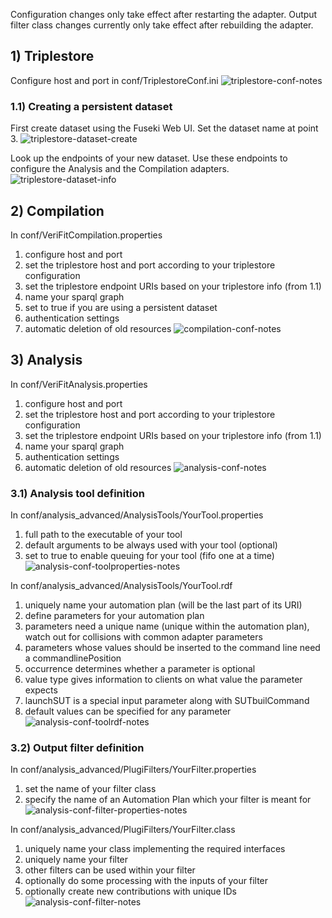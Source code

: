Configuration changes only take effect after restarting the adapter. Output filter class changes currently only take effect after rebuilding the adapter.

## 1) Triplestore
Configure host and port in conf/TriplestoreConf.ini
![triplestore-conf-notes](uploads/65f01a48eb243f22b1fcede4b8c183d7/triplestore-conf-notes.png)

### 1.1) Creating a persistent dataset
First create dataset using the Fuseki Web UI. Set the dataset name at point 3.
![triplestore-dataset-create](uploads/4b311f0ad717ef096ba34d165eae112e/triplestore-dataset-create.png)

Look up the endpoints of your new dataset. Use these endpoints to configure the Analysis and the Compilation adapters.
![triplestore-dataset-info](uploads/048c0fa591d4441ac93541ea32bb283a/triplestore-dataset-info.png)

## 2) Compilation
In conf/VeriFitCompilation.properties
1) configure host and port
2) set the triplestore host and port according to your triplestore configuration
3) set the triplestore endpoint URIs based on your triplestore info (from 1.1)
4) name your sparql graph
5) set to true if you are using a persistent dataset
6) authentication settings
7) automatic deletion of old resources
![compilation-conf-notes](uploads/49c9c0d99019d8bf10d938588aa69640/compilation-conf-notes.png)

## 3) Analysis
In conf/VeriFitAnalysis.properties
1) configure host and port
2) set the triplestore host and port according to your triplestore configuration
3) set the triplestore endpoint URIs based on your triplestore info (from 1.1)
4) name your sparql graph
5) authentication settings
6) automatic deletion of old resources
![analysis-conf-notes](uploads/dabcdc2da93ddb4a032c0b580cd857af/analysis-conf-notes.png)

### 3.1) Analysis tool definition
In conf/analysis_advanced/AnalysisTools/YourTool.properties
1) full path to the executable of your tool
2) default arguments to be always used with your tool (optional)
3) set to true to enable queuing for your tool (fifo one at a time)
![analysis-conf-toolproperties-notes](uploads/4cf80dea85a57ce8a1ba92ad30c1941f/analysis-conf-toolproperties-notes.png)

In conf/analysis_advanced/AnalysisTools/YourTool.rdf
1) uniquely name your automation plan (will be the last part of its URI)
2) define parameters for your automation plan
3) parameters need a unique name (unique within the automation plan), watch out for collisions with common adapter parameters
4) parameters whose values should be inserted to the command line need a commandlinePosition
5) occurrence determines whether a parameter is optional
6) value type gives information to clients on what value the parameter expects
7) launchSUT is a special input parameter along with SUTbuilCommand
8) default values can be specified for any parameter 
![analysis-conf-toolrdf-notes](uploads/c29b248711d341e0fb13817ac849ac35/analysis-conf-toolrdf-notes.png)

### 3.2) Output filter definition
In conf/analysis_advanced/PlugiFilters/YourFilter.properties
1) set the name of your filter class
2) specify the name of an Automation Plan which your filter is meant for
![analysis-conf-filter-properties-notes](uploads/04846f27b1844ebe00b489b373394e5f/analysis-conf-filter-properties-notes.png)

In conf/analysis_advanced/PlugiFilters/YourFilter.class
1) uniquely name your class implementing the required interfaces
2) uniquely name your filter
3) other filters can be used within your filter 
4) optionally do some processing with the inputs of your filter
5) optionally create new contributions with unique IDs
![analysis-conf-filter-notes](uploads/f8c3233c9b62bb6852c22bf5eed15769/analysis-conf-filter-notes.png)